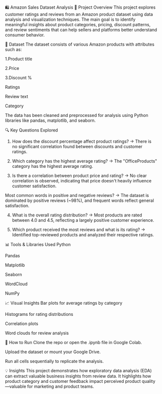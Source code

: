 🛍️ Amazon Sales Dataset Analysis
📌 Project Overview
This project explores customer ratings and reviews from an Amazon product dataset using data analysis and visualization techniques. The main goal is to identify meaningful insights about product categories, pricing, discount patterns, and review sentiments that can help sellers and platforms better understand consumer behavior.

📁 Dataset
The dataset consists of various Amazon products with attributes such as:

1.Product title

2.Price

3.Discount %

Ratings

Review text

Category

The data has been cleaned and preprocessed for analysis using Python libraries like pandas, matplotlib, and seaborn.

🔍 Key Questions Explored
1. How does the discount percentage affect product ratings?
→ There is no significant correlation found between discounts and customer ratings.

2. Which category has the highest average rating?
→ The "OfficeProducts" category has the highest average rating.

3. Is there a correlation between product price and rating?
→ No clear correlation is observed, indicating that price doesn't heavily influence customer satisfaction.

Most common words in positive and negative reviews?
→ The dataset is dominated by positive reviews (~98%), and frequent words reflect general satisfaction.

4. What is the overall rating distribution?
→ Most products are rated between 4.0 and 4.5, reflecting a largely positive customer experience.

5. Which product received the most reviews and what is its rating?
→ Identified top-reviewed products and analyzed their respective ratings.

📊 Tools & Libraries Used
Python

Pandas

Matplotlib

Seaborn

WordCloud

NumPy

📈 Visual Insights
Bar plots for average ratings by category

Histograms for rating distributions

Correlation plots

Word clouds for review analysis

🚀 How to Run
Clone the repo or open the .ipynb file in Google Colab.

Upload the dataset or mount your Google Drive.

Run all cells sequentially to replicate the analysis.

💡 Insights
This project demonstrates how exploratory data analysis (EDA) can extract valuable business insights from review data. It highlights how product category and customer feedback impact perceived product quality—valuable for marketing and product teams.

